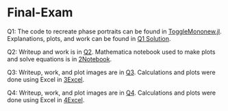 # Final-Exam

Q1: The code to recreate phase portraits can be found in [ToggleMononew.jl](https://github.com/sindhuiyer/Final-Exam/blob/master/ToggleMononew.jl). Explanations, plots, and work can be found in [Q1 Solution](https://github.com/sindhuiyer/Final-Exam/blob/master/Q1%20Solution.pdf).

Q2: Writeup and work is in [Q2](https://github.com/sindhuiyer/Final-Exam/blob/master/Q2.pdf). Mathematica notebook used to make plots and solve equations is in [2Notebook](https://github.com/sindhuiyer/Final-Exam/blob/master/2Notebook.nb). 

Q3: Writeup, work, and plot images are in [Q3](https://github.com/sindhuiyer/Final-Exam/blob/master/Q3.pdf). Calculations and plots were done using Excel in [3Excel](https://github.com/sindhuiyer/Final-Exam/blob/master/3Excel.xlsx).

Q4: Writeup, work, and plot images are in [Q4](https://github.com/sindhuiyer/Final-Exam/blob/master/Q4.pdf). Calculations and plots were done using Excel in [4Excel](https://github.com/sindhuiyer/Final-Exam/blob/master/4Excel.xlsx).

